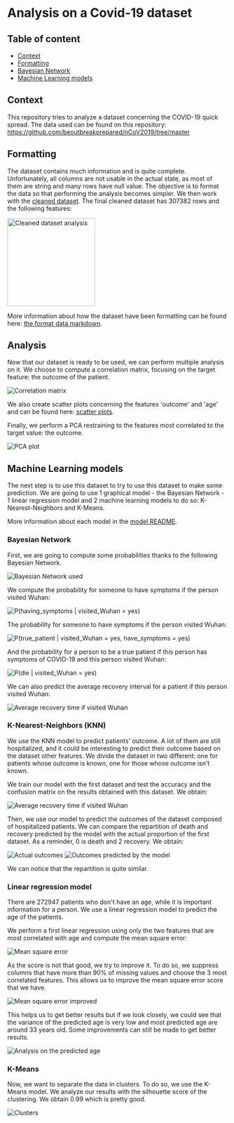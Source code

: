 # Analysis on a Covid-19 dataset
## Table of content 

- [Context](#context)
- [Formatting](#formatting)
- [Bayesian Network](#bayesian-network-)
- [Machine Learning models](#machine-learning-models)

## Context

This repository tries to analyze a dataset concerning the COVID-19 quick spread. 
The data used can be found on this repository: https://github.com/beoutbreakprepared/nCoV2019/tree/master

## Formatting

The dataset contains much information and is quite complete. 
Unfortunately, all columns are not usable in the actual state, as most of them are string and many rows have null value. 
The objective is to format the data so that performing the analysis becomes simpler. We then work with the [cleaned dataset](data/cleaned_dataset.csv).
The final cleaned dataset has 307382 rows and the following features:

<img height=200 align="center" src="data/analysis/empty_rows_cleaned_dataset.png" alt="Cleaned dataset analysis" />


More information about how the dataset have been formatting can be found here: [the format data markdown](format_data/README_formatting.md).

## Analysis 

Now that our dataset is ready to be used, we can perform multiple analysis on it. 
We choose to compute a correlation matrix, focusing on the target feature: the outcome of the patient.  

![Correlation matrix](data/analysis/correlation_matrix.png)

We also create scatter plots concerning the features 'outcome' and 'age' and can be found here: [scatter plots](data/scatter_plots).

Finally, we perform a PCA restraining to the features most correlated to the target value: the outcome. 

![PCA plot](data/analysis/pca_plot.png)

## Machine Learning models

The next step is to use this dataset to try to use this dataset to make some prediction. 
We are going to use 1 graphical model - the Bayesian Network - 1 linear regression model and 2 machine learning models to do so: K-Nearest-Neighbors and K-Means. 

More information about each model in the [model README](models/README_models.md).

### Bayesian Network

First, we are going to compute some probabilities thanks to the following Bayesian Network. 

![Bayesian Network used](data/bayesian_network/bayesian_network.png)

We compute the probability for someone to have symptoms if the person visited Wuhan:  

![P(having_symptoms | visited_Wuhan = yes)](data/bayesian_network/have_symptoms_visited_wuhan.png)

The probability for someone to have symptoms if the person visited Wuhan: 

![P(true_patient | visited_Wuhan = yes, have_symptoms = yes)](data/bayesian_network/true_patient_visited_wuhan_have_symptoms.png)

And the probability for a person to be a true patient if this person has symptoms of
COVID-19 and this person visited Wuhan:  

![P(die | visited_Wuhan = yes)](data/bayesian_network/outcome_visited_wuhan.png)

We can also predict the average recovery interval for a patient if this person visited Wuhan:

![Average recovery time if visited Wuhan](data/bayesian_network/average_recovery_time.png)

### K-Nearest-Neighbors (KNN)

We use the KNN model to predict patients' outcome. A lot of them are still hospitalized, and it could be interesting 
to predict their outcome based on the dataset other features. We divide the dataset in two different: 
one for patients whose outcome is known, one for those whose outcome isn't known. 

We train our model with the first dataset and test the accuracy and the confusion matrix on the results obtained with this dataset. 
We obtain: 

![Average recovery time if visited Wuhan](data/bayesian_network/average_recovery_time.png)

Then, we use our model to predict the outcomes of the dataset composed of hospitalized patients. 
We can compare the repartition of death and recovery predicted by the model with the actual proportion of the first dataset. 
As a reminder, 0 is death and 2 recovery. We obtain:

![Actual outcomes](data/knn/outcomes.png)
![Outcomes predicted by the model](data/knn/predicted_outcomes.png)

We can notice that the repartition is quite similar. 

### Linear regression model

There are 272947 patients who don't have an age, while it is important information for a person. 
We use a linear regression model to predict the age of the patients.

We perform a first linear regression using only the two features that are most correlated with age 
and compute the mean square error:

![Mean square error](data/linear_regression/mean_square_error.png)

As the score is not that good, we try to improve it. To do so, we suppress columns that have more
than 90% of missing values and choose the 3 most correlated features. 
This allows us to improve the mean square error score that we have.

![Mean square error improved](data/linear_regression/mean_square_error_improved.png)

This helps us to get better results but if we look closely, we could see that the variance of the
predicted age is very low and most predicted age are around 33 years old.
Some improvements can still be made to get better results. 

![Analysis on the predicted age](data/linear_regression/analysis_regression.png)

### K-Means

Now, we want to separate the data in clusters. To do so, we use the K-Means model. 
We analyze our results with the silhouette score of the clustering. We obtain 0.99 which is pretty good.

![Clusters](data/k_means/k_means_plot.png)
